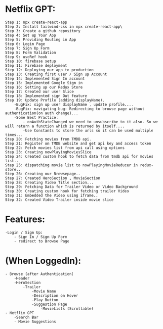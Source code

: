 # Netflix GPT:
    Step 1: npx create-react-app
    Step 2: Install tailwind-css in npx create-react-app\
    Step 3: Create a github repository
    Step 4: Set up Your App
    Step 5: Providing Routing in App
    Step 6: Login Page
    Step 7: Sign Up Form
    Step 8: Form Validation 
    Step 9: useRef hook
    Step 10: firebase setup
    Step 11: Firebase deployment
    Step 12: Deploying our app to production
    Step 13: Creating first user / Sign up Account
    Step 14: Implemented Sign In account
    Step 15: Implemented Google Sign in
    Step 16: Setting up our Redux Store
    Step 17: Created our user Slice
    Step 18: Implemented sign Out feature 
    Step 19: Update Profile (adding displayName).
        -BugFix: sign up user displayName , update profile....
        -BugFix: navigating bug: Redirecting to browse page without authentication(on auth change)...
        -Some Best Practice:
            - onAuthStateChanged we need to unsubscribe to it also. So we will return a function which is returned by itself....
            -Use Constants to store the urls so it can be used multiple times...
    Step 20: Fetching movies from TMDB api.
    Step 21: Register on TMDB website and get api key and access token
    Step 22: Fetch movies list from api call using options 
    Step 23: Creating nowPlayingMoviesSlice 
    Step 24: Created custom hook to fetch data from tmdb api for movies list..
    Step 25: dispatching movie list to nowPlayingMovieReducer in redux-store..
    Step 26: Creating our Browsepage..
    Step 27: Created HeroSection , MovieSection 
    Step 28: Creating Video Title section...
    Step 29: Fetching Data for Trailer Video or Video Background 
    Step 30: Creating custom hook for fetching trailer Video
    Step 31: Embedded the Video using iframe..
    Step 32: Created Video Trailer inside movie slice 
    


# Features: 
    -Login / Sign Up:
        - Sign In / Sign Up Form 
        - redirect to Browse Page
# (When LoggedIn):
    - Browse (after Authentication)
        -Header
        -HeroSection
            -Trailer
                -Movie Name
                -Description on Hover
                -Play Button
                -Suggestion Page
                    -MovieLists (Scrollable)
    - Netflix GPT 
        -Search Bar
        - Movie Suggestions

